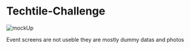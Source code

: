 # Techtile-Challenge

![mockUp](https://user-images.githubusercontent.com/72108390/128052735-23304e5e-a955-45ab-a4c2-a1e7912f560c.png)

Event screens are not useble they are mostly dummy datas and photos
